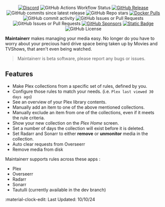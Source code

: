 <p align="center" >
  <a href="https://discord.gg/WP4ZW2QYwk" target="blank"><img alt="Discord" src="https://img.shields.io/discord/1152219249549512724?style=flat&logo=discord&logoColor=white&label=Maintainerr"></a>
  <picture><img alt="GitHub Actions Workflow Status" src="https://img.shields.io/github/actions/workflow/status/jorenn92/maintainerr/.github%2Fworkflows%2Fbuild.yml?branch=main&style=flat&logo=github&label=Latest%20Build"></picture>
  <a href="https://github.com/jorenn92/Maintainerr/releases" target="blank"><img alt="GitHub Release" src="https://img.shields.io/github/v/release/jorenn92/maintainerr?style=flat&logo=github&logoColor=white&label=Latest%20Release"></a>
  <picture><img alt="GitHub commits since latest release" src="https://img.shields.io/github/commits-since/jorenn92/maintainerr/latest?style=flat&logo=github&logoColor=white"></picture>
  <picture><img alt="GitHub Repo stars" src="https://img.shields.io/github/stars/jorenn92/maintainerr?style=flat&logo=github&logoColor=white&label=Stars"></picture>
  <a href="https://hub.docker.com/r/jorenn92/maintainerr" target="blank"><img alt="Docker Pulls" src="https://img.shields.io/docker/pulls/jorenn92/maintainerr?style=flat&logo=docker&logoColor=white&label=Docker%20Pulls"></a>
  <picture><img alt="GitHub commit activity" src="https://img.shields.io/github/commit-activity/m/jorenn92/maintainerr?style=flat&logo=github&logoColor=white&label=COMMITS"></picture>
  <picture><img alt="GitHub Issues or Pull Requests" src="https://img.shields.io/github/issues-closed/jorenn92/maintainerr?style=flat&logo=github&logoColor=white"></picture>
  <picture><img alt="GitHub Issues or Pull Requests" src="https://img.shields.io/github/issues/jorenn92/maintainerr?style=flat&logo=github&logoColor=white"></picture>
  <a href="https://github.com/sponsors/jorenn92" target="blank"><img alt="GitHub Sponsors" src="https://img.shields.io/github/sponsors/JORENN92?style=flat&logo=github%20sponsors&logoColor=white&label=sponsors"></a>
  <a href="https://ko-fi.com/maintainerr_app" target="blank"><img alt="Static Badge" src="https://img.shields.io/badge/DONATE-kofi-red?style=flat&logo=ko-fi&logoColor=white"></a>
  <picture><img alt="GitHub License" src="https://img.shields.io/github/license/jorenn92/maintainerr?style=flat"></picture>
</p>



**Maintainerr** makes managing your media easy. No longer do you have to worry about your precious hard drive space being taken up by Movies and TVShows, that aren't even being watched.

> Maintainerr is beta software, please report any bugs or issues.

## Features

- Make Plex collections from a specific set of rules, defined by you.
- Configure those rules to match your needs. (i.e. `Plex last viewed 30 days ago`)
- See an overview of your Plex library contents.
- Manually add an item to one of the above mentioned collections.
- Manually exclude an item from one of the collections, even if it meets the rule criteria.
- Show your new collection on the *Plex Home* screen.
- Set a number of days the collection will exist before it is deleted.
- Set Radarr and Sonarr to either **remove** or **unmonitor** media in the collection.
- Auto clear requests from Overseerr
- Remove media from disk

Maintainerr supports rules across these apps :

- Plex
- Overseerr
- Radarr
- Sonarr
- Tautulli (currently available in the dev branch)

:material-clock-edit: Last Updated: 10/10/24
